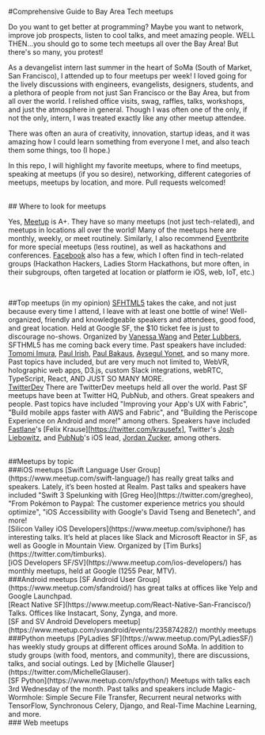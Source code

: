 #Comprehensive Guide to Bay Area Tech meetups

Do you want to get better at programming? Maybe you want to network, improve job prospects, listen to cool talks, and meet amazing people. WELL THEN…you should go to some tech meetups all over the Bay Area! But there's so many, you protest!

As a devangelist intern last summer in the heart of SoMa (South of Market, San Francisco), I attended up to four meetups per week! I loved going for the lively discussions with engineers, evangelists, designers, students, and a plethora of people from not just San Francisco or the Bay Area, but from all over the world. I relished office visits, swag, raffles, talks, workshops, and just the atmosphere in general. Though I was often one of the only, if not the only, intern, I was treated exactly like any other meetup attendee. 

There was often an aura of creativity, innovation, startup ideas, and it was amazing how I could learn something from everyone I met, and also teach them some things, too (I hope.) 

In this repo, I will highlight my favorite meetups, where to find meetups, speaking at meetups (if you so desire), networking, different categories of meetups, meetups by location, and more. Pull requests welcomed!

<br>
## Where to look for meetups

Yes, [Meetup](https://www.meetup.com) is A+. They have so many meetups (not just tech-related), and meetups in locations all over the world! Many of the meetups here are monthly, weekly, or meet routinely. Similarly, I also recommend [Eventbrite](https://www.eventbrite.com) for more special meetups (less routine), as well as hackathons and conferences. [Facebook](https://www.facebook.com) also has a few, which I often find in tech-related groups (Hackathon Hackers, Ladies Storm Hackathons, but more often, in their subgroups, often targeted at location or platform ie iOS, web, IoT, etc.)

<br>

##Top meetups (in my opinion)
[SFHTML5](https://www.meetup.com/sfhtml5) takes the cake, and not just because every time I attend, I leave with at least one bottle of wine! Well-organized, friendly and knowledgeable speakers and attendees, good food, and great location. Held at Google SF, the $10 ticket fee is just to discourage no-shows. Organized by [Vanessa Wang](https://twitter.com/vjwang) and [Peter Lubbers](https://twitter.com/peterlubbers), SFTHML5 has me coming back every time. Past speakers have included: [Tomomi Imura](https://twitter.com/girlie_mac), [Paul Irish](https://twitter.com/paul_irish), [Paul Bakaus](https://twitter.com/pbakaus), [Aysegul Yonet](https://twitter.com/AysSomething), and so many more. Past topics have included, but are very much not limited to, WebVR, holographic web apps, D3.js, custom Slack integrations, webRTC, TypeScript, React, AND JUST SO MANY MORE.
<br>
[TwitterDev](https://www.meetup.com/pro/twitterdev/) There are TwitterDev meetups held all over the world. Past SF meetups have been at Twitter HQ, PubNub, and others. Great speakers and people. Past topics have included "Improving your App's UX with Fabric", "Build mobile apps faster with AWS and Fabric", and "Building the Periscope Experience on Android and more!" among others. Speakers have included [Fastlane](https://fastlane.tools/)'s [Felix Krause][https://twitter.com/krausefx], Twitter's [Josh Liebowitz](), and [PubNub](https://pubnub.com)'s iOS lead, [Jordan Zucker](https://twitter.com/jzucker), among others.

<br>
##Meetups by topic

<br>
###iOS meetups
[Swift Language User Group](https://www.meetup.com/swift-language/) has really great talks and speakers. Lately, it’s been hosted at Realm. Past talks and speakers have included "Swift 3 Spelunking with [Greg Heo](https://twitter.com/gregheo), "From Pokémon to Paypal: The customer experience metrics you should optimize", "iOS Accessibility with Google's David Tseng and Benetech", and more!
<br>
[Silicon Valley iOS Developers](https://www.meetup.com/sviphone/) has interesting talks. It’s held at places like Slack and Microsoft Reactor in SF, as well as Google in Mountain View. Organized by [Tim Burks](https://twitter.com/timburks).

<br>
[iOS Developers SF/SV](https://www.meetup.com/ios-developers/) has monthly meetups, held at Google (1255 Pear, MTV).
<br>
###Android meetups
[SF Android User Group](https://www.meetup.com/sfandroid/) has great talks at offices like Yelp and Google Launchpad. 
<br>
[React Native SF](https://www.meetup.com/React-Native-San-Francisco/) Talks. Offices like Instacart, Sony, Zynga, and more.

<br> 
[SF and SV Android Developers meetup](https://www.meetup.com/svandroid/events/235874282/) monthly meetups
<br>
###Python meetups
[PyLadies SF](https://www.meetup.com/PyLadiesSF/) has weekly study groups at different offices around SoMa. In addition to study groups (with food, mentors, and community), there are discussions, talks, and social outings. Led by [Michelle Glauser](https://twitter.com/MichelleGlauser).
<br>
[SF Python](https://www.meetup.com/sfpython/) Meetups with talks each 3rd Wednesday of the month. Past talks and speakers include Magic-Wormhole: Simple Secure File Transfer, Recurrent neural networks with TensorFlow, Synchronous Celery, Django, and Real-Time Machine Learning, and more.

<br>
### Web meetups
